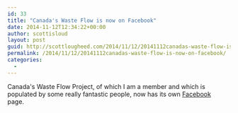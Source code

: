 ```yaml
---
id: 33
title: "Canada's Waste Flow is now on Facebook"
date: 2014-11-12T12:34:22+00:00
author: scottisloud
layout: post
guid: http://scottlougheed.com/2014/11/12/20141112canadas-waste-flow-is-now-on-facebook/
permalink: /2014/11/12/20141112canadas-waste-flow-is-now-on-facebook/
categories:
  - 
---
```

Canada's Waste Flow Project, of which I am a member and which is populated by some really fantastic people, now has its own <a target="_blank" href="https://www.facebook.com/canadaswasteflow">Facebook</a> page.&nbsp;